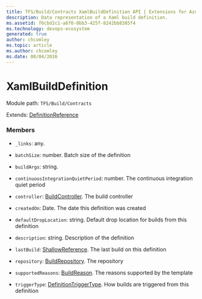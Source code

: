```yaml
---
title: TFS/Build/Contracts XamlBuildDefinition API | Extensions for Azure DevOps Services
description: Data representation of a Xaml build definition.
ms.assetid: f6cbd2c1-a6f0-0bb3-425f-8242bb8385f4
ms.technology: devops-ecosystem
generated: true
author: chcomley
ms.topic: article
ms.author: chcomley
ms.date: 08/04/2016
---
```


# XamlBuildDefinition

Module path: `TFS/Build/Contracts`

Extends: [DefinitionReference](./DefinitionReference.md)

### Members

* `_links`: any.

* `batchSize`: number. Batch size of the definition

* `buildArgs`: string.

* `continuousIntegrationQuietPeriod`: number. The continuous integration quiet period

* `controller`: [BuildController](./BuildController.md). The build controller

* `createdOn`: Date. The date this definition was created

* `defaultDropLocation`: string. Default drop location for builds from this definition

* `description`: string. Description of the definition

* `lastBuild`: [ShallowReference](./ShallowReference.md). The last build on this definition

* `repository`: [BuildRepository](./BuildRepository.md). The repository

* `supportedReasons`: [BuildReason](./BuildReason.md). The reasons supported by the template

* `triggerType`: [DefinitionTriggerType](./DefinitionTriggerType.md). How builds are triggered from this definition
